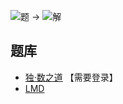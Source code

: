 ![题](http://wiki.logic-masters.de/images/c/cb/Yin_yang-A150px.png) ->
![解](http://wiki.logic-masters.de/images/5/5e/Yin_yang-L150px.png)

## 题库
- [独·数之道](http://www.sudokufans.org.cn/lx/yy.index.php?w=10) 【需要登录】
- [LMD](https://logic-masters.de/Raetselportal/Suche/erweitert.php?tag_id=4031)